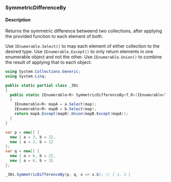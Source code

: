 ### SymmetricDifferenceBy

#### Description
Returns the symmetric difference betweend two collections, after applying the provided function to each element of both.

Use `IEnumerable.Select()` to map each element of either collection to the desired type.
Use `IEnumerable.Except()` to only return elements in one enumerable object and not the other.
Use `IEnumerable.Union()` to combine the result of applying that to each object.

```csharp
using System.Collections.Generic;
using System.Linq;

public static partial class _30s 
{
  public static IEnumerable<R> SymmetricDifferenceBy<T,R>(IEnumerable<T> a, IEnumerable<T> b, Func<T,R> map) 
  {
    IEnumerable<R> mapA = a.Select(map);
    IEnumerable<R> mapB = b.Select(map);
    return mapA.Except(mapB).Union(mapB.Except(mapA));
  }
}
```

```csharp
var p = new[] {
  new { a = 3, b = 2},
  new { a = 2, b = 1}
};
var q = new[] {
  new { a = 6, b = 2},
  new { a = 6, b = 3}
};

_30s.SymmetricDifferenceBy(p, q, x => x.b); // { 1, 3 }
```
